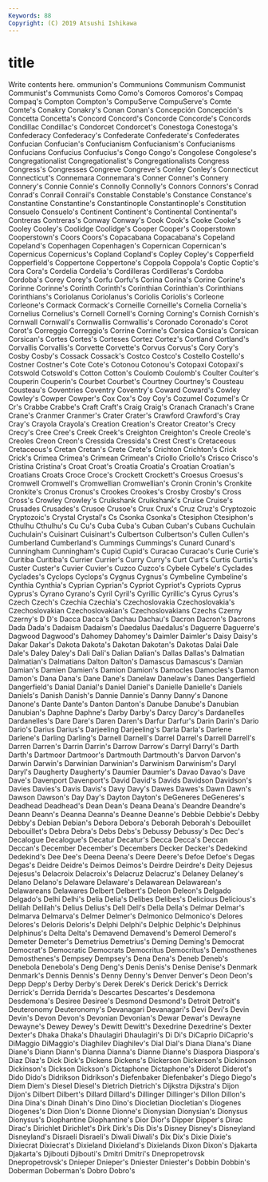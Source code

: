 ```yaml
---
Keywords: 88
Copyright: (C) 2019 Atsushi Ishikawa
---
```


# title

Write contents here.
ommunion's Communions Communism Communist
Communist's Communists Como Como's Comoros Comoros's Compaq Compaq's Compton Compton's
CompuServe CompuServe's Comte Comte's Conakry Conakry's Conan Conan's Concepción Concepción's
Concetta Concetta's Concord Concord's Concorde Concorde's Concords Condillac Condillac's Condorcet
Condorcet's Conestoga Conestoga's Confederacy Confederacy's Confederate Confederate's Confederates Confucian Confucian's
Confucianism Confucianism's Confucianisms Confucians Confucius Confucius's Congo Congo's Congolese Congolese's
Congregationalist Congregationalist's Congregationalists Congress Congress's Congresses Congreve Congreve's Conley Conley's
Connecticut Connecticut's Connemara Connemara's Conner Conner's Connery Connery's Connie Connie's
Connolly Connolly's Connors Connors's Conrad Conrad's Conrail Conrail's Constable Constable's
Constance Constance's Constantine Constantine's Constantinople Constantinople's Constitution Consuelo Consuelo's Continent
Continent's Continental Continental's Contreras Contreras's Conway Conway's Cook Cook's Cooke
Cooke's Cooley Cooley's Coolidge Coolidge's Cooper Cooper's Cooperstown Cooperstown's Coors
Coors's Copacabana Copacabana's Copeland Copeland's Copenhagen Copenhagen's Copernican Copernican's Copernicus
Copernicus's Copland Copland's Copley Copley's Copperfield Copperfield's Coppertone Coppertone's Coppola
Coppola's Coptic Coptic's Cora Cora's Cordelia Cordelia's Cordilleras Cordilleras's Cordoba
Cordoba's Corey Corey's Corfu Corfu's Corina Corina's Corine Corine's Corinne
Corinne's Corinth Corinth's Corinthian Corinthian's Corinthians Corinthians's Coriolanus Coriolanus's Coriolis
Coriolis's Corleone Corleone's Cormack Cormack's Corneille Corneille's Cornelia Cornelia's Cornelius
Cornelius's Cornell Cornell's Corning Corning's Cornish Cornish's Cornwall Cornwall's Cornwallis
Cornwallis's Coronado Coronado's Corot Corot's Correggio Correggio's Corrine Corrine's Corsica
Corsica's Corsican Corsican's Cortes Cortes's Corteses Cortez Cortez's Cortland Cortland's
Corvallis Corvallis's Corvette Corvette's Corvus Corvus's Cory Cory's Cosby Cosby's
Cossack Cossack's Costco Costco's Costello Costello's Costner Costner's Cote Cote's
Cotonou Cotonou's Cotopaxi Cotopaxi's Cotswold Cotswold's Cotton Cotton's Coulomb Coulomb's
Coulter Coulter's Couperin Couperin's Courbet Courbet's Courtney Courtney's Cousteau Cousteau's
Coventries Coventry Coventry's Coward Coward's Cowley Cowley's Cowper Cowper's Cox
Cox's Coy Coy's Cozumel Cozumel's Cr Cr's Crabbe Crabbe's Craft
Craft's Craig Craig's Cranach Cranach's Crane Crane's Cranmer Cranmer's Crater
Crater's Crawford Crawford's Cray Cray's Crayola Crayola's Creation Creation's Creator
Creator's Crecy Crecy's Cree Cree's Creek Creek's Creighton Creighton's Creole
Creole's Creoles Creon Creon's Cressida Cressida's Crest Crest's Cretaceous Cretaceous's
Cretan Cretan's Crete Crete's Crichton Crichton's Crick Crick's Crimea Crimea's
Crimean Crimean's Criollo Criollo's Crisco Crisco's Cristina Cristina's Croat Croat's
Croatia Croatia's Croatian Croatian's Croatians Croats Croce Croce's Crockett Crockett's
Croesus Croesus's Cromwell Cromwell's Cromwellian Cromwellian's Cronin Cronin's Cronkite Cronkite's
Cronus Cronus's Crookes Crookes's Crosby Crosby's Cross Cross's Crowley Crowley's
Cruikshank Cruikshank's Cruise Cruise's Crusades Crusades's Crusoe Crusoe's Crux Crux's
Cruz Cruz's Cryptozoic Cryptozoic's Crystal Crystal's Cs Csonka Csonka's Ctesiphon
Ctesiphon's Cthulhu Cthulhu's Cu Cu's Cuba Cuba's Cuban Cuban's Cubans
Cuchulain Cuchulain's Cuisinart Cuisinart's Culbertson Culbertson's Cullen Cullen's Cumberland Cumberland's
Cummings Cummings's Cunard Cunard's Cunningham Cunningham's Cupid Cupid's Curacao Curacao's
Curie Curie's Curitiba Curitiba's Currier Currier's Curry Curry's Curt Curt's
Curtis Curtis's Custer Custer's Cuvier Cuvier's Cuzco Cuzco's Cybele Cybele's
Cyclades Cyclades's Cyclops Cyclops's Cygnus Cygnus's Cymbeline Cymbeline's Cynthia Cynthia's
Cyprian Cyprian's Cypriot Cypriot's Cypriots Cyprus Cyprus's Cyrano Cyrano's Cyril
Cyril's Cyrillic Cyrillic's Cyrus Cyrus's Czech Czech's Czechia Czechia's Czechoslovakia
Czechoslovakia's Czechoslovakian Czechoslovakian's Czechoslovakians Czechs Czerny Czerny's D D's Dacca
Dacca's Dachau Dachau's Dacron Dacron's Dacrons Dada Dada's Dadaism Dadaism's
Daedalus Daedalus's Daguerre Daguerre's Dagwood Dagwood's Dahomey Dahomey's Daimler Daimler's
Daisy Daisy's Dakar Dakar's Dakota Dakota's Dakotan Dakotan's Dakotas Dalai
Dale Dale's Daley Daley's Dali Dali's Dalian Dalian's Dallas Dallas's
Dalmatian Dalmatian's Dalmatians Dalton Dalton's Damascus Damascus's Damian Damian's Damien
Damien's Damion Damion's Damocles Damocles's Damon Damon's Dana Dana's Dane
Dane's Danelaw Danelaw's Danes Dangerfield Dangerfield's Danial Danial's Daniel Daniel's
Danielle Danielle's Daniels Daniels's Danish Danish's Dannie Dannie's Danny Danny's
Danone Danone's Dante Dante's Danton Danton's Danube Danube's Danubian Danubian's
Daphne Daphne's Darby Darby's Darcy Darcy's Dardanelles Dardanelles's Dare Dare's
Daren Daren's Darfur Darfur's Darin Darin's Dario Dario's Darius Darius's
Darjeeling Darjeeling's Darla Darla's Darlene Darlene's Darling Darling's Darnell Darnell's
Darrel Darrel's Darrell Darrell's Darren Darren's Darrin Darrin's Darrow Darrow's
Darryl Darryl's Darth Darth's Dartmoor Dartmoor's Dartmouth Dartmouth's Darvon Darvon's
Darwin Darwin's Darwinian Darwinian's Darwinism Darwinism's Daryl Daryl's Daugherty Daugherty's
Daumier Daumier's Davao Davao's Dave Dave's Davenport Davenport's David David's
Davids Davidson Davidson's Davies Davies's Davis Davis's Davy Davy's Dawes
Dawes's Dawn Dawn's Dawson Dawson's Day Day's Dayton Dayton's DeGeneres
DeGeneres's Deadhead Deadhead's Dean Dean's Deana Deana's Deandre Deandre's Deann
Deann's Deanna Deanna's Deanne Deanne's Debbie Debbie's Debby Debby's Debian
Debian's Debora Debora's Deborah Deborah's Debouillet Debouillet's Debra Debra's Debs
Debs's Debussy Debussy's Dec Dec's Decalogue Decalogue's Decatur Decatur's Decca
Decca's Deccan Deccan's December December's Decembers Decker Decker's Dedekind Dedekind's
Dee Dee's Deena Deena's Deere Deere's Defoe Defoe's Degas Degas's
Deidre Deidre's Deimos Deimos's Deirdre Deirdre's Deity Dejesus Dejesus's Delacroix
Delacroix's Delacruz Delacruz's Delaney Delaney's Delano Delano's Delaware Delaware's Delawarean
Delawarean's Delawareans Delawares Delbert Delbert's Deleon Deleon's Delgado Delgado's Delhi
Delhi's Delia Delia's Delibes Delibes's Delicious Delicious's Delilah Delilah's Delius
Delius's Dell Dell's Della Della's Delmar Delmar's Delmarva Delmarva's Delmer
Delmer's Delmonico Delmonico's Delores Delores's Deloris Deloris's Delphi Delphi's Delphic
Delphic's Delphinus Delphinus's Delta Delta's Demavend Demavend's Demerol Demerol's Demeter
Demeter's Demetrius Demetrius's Deming Deming's Democrat Democrat's Democratic Democrats Democritus
Democritus's Demosthenes Demosthenes's Dempsey Dempsey's Dena Dena's Deneb Deneb's Denebola
Denebola's Deng Deng's Denis Denis's Denise Denise's Denmark Denmark's Dennis
Dennis's Denny Denny's Denver Denver's Deon Deon's Depp Depp's Derby
Derby's Derek Derek's Derick Derick's Derrick Derrick's Derrida Derrida's Descartes
Descartes's Desdemona Desdemona's Desiree Desiree's Desmond Desmond's Detroit Detroit's Deuteronomy
Deuteronomy's Devanagari Devanagari's Devi Devi's Devin Devin's Devon Devon's Devonian
Devonian's Dewar Dewar's Dewayne Dewayne's Dewey Dewey's Dewitt Dewitt's Dexedrine
Dexedrine's Dexter Dexter's Dhaka Dhaka's Dhaulagiri Dhaulagiri's Di Di's DiCaprio
DiCaprio's DiMaggio DiMaggio's Diaghilev Diaghilev's Dial Dial's Diana Diana's Diane
Diane's Diann Diann's Dianna Dianna's Dianne Dianne's Diaspora Diaspora's Diaz
Diaz's Dick Dick's Dickens Dickens's Dickerson Dickerson's Dickinson Dickinson's Dickson
Dickson's Dictaphone Dictaphone's Diderot Diderot's Dido Dido's Didrikson Didrikson's Diefenbaker
Diefenbaker's Diego Diego's Diem Diem's Diesel Diesel's Dietrich Dietrich's Dijkstra
Dijkstra's Dijon Dijon's Dilbert Dilbert's Dillard Dillard's Dillinger Dillinger's Dillon
Dillon's Dina Dina's Dinah Dinah's Dino Dino's Diocletian Diocletian's Diogenes
Diogenes's Dion Dion's Dionne Dionne's Dionysian Dionysian's Dionysus Dionysus's Diophantine
Diophantine's Dior Dior's Dipper Dipper's Dirac Dirac's Dirichlet Dirichlet's Dirk
Dirk's Dis Dis's Disney Disney's Disneyland Disneyland's Disraeli Disraeli's Diwali
Diwali's Dix Dix's Dixie Dixie's Dixiecrat Dixiecrat's Dixieland Dixieland's Dixielands
Dixon Dixon's Djakarta Djakarta's Djibouti Djibouti's Dmitri Dmitri's Dnepropetrovsk Dnepropetrovsk's
Dnieper Dnieper's Dniester Dniester's Dobbin Dobbin's Doberman Doberman's Dobro Dobro's
